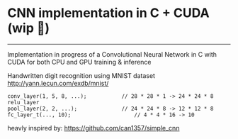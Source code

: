 # CNN implementation in C + CUDA (wip :dog:)
----
Implementation in progress of a Convolutional Neural Network in C with CUDA for both CPU and GPU training & inference

Handwritten digit recognition using MNIST dataset
http://yann.lecun.com/exdb/mnist/

```
conv_layer(1, 5, 8, ...);			// 28 * 28 * 1 -> 24 * 24 * 8
relu_layer
pool_layer(2, 2, ...);				// 24 * 24 * 8 -> 12 * 12 * 8
fc_layer_t(..., 10);					// 4 * 4 * 16 -> 10
```

heavly inspired by:
https://github.com/can1357/simple_cnn

